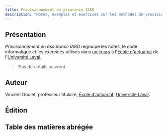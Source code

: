 ```yaml
---
title: Provisionnement en assurance IARD
description: "Notes, exemples et exercices sur les méthodes de provisionnement en assurance de dommages"
---
```


## Présentation

*Provisionnement en assurance IARD* regroupe les notes, le code
informatique et les exercices utilisés dans [un
cours](https://www.ulaval.ca/les-etudes/cours/repertoire/detailsCours/act-2008-mathematiques-actuarielles-iard-ii.html)
à l'[École d'actuariat](https://www.act.ulaval.ca) de l'[Université
Laval](https://ulaval.ca).

> Plus de détails suivront.

## Auteur

Vincent Goulet, professeur titulaire, [École d'actuariat](https://www.act.ulaval.ca), [Université Laval](https://ulaval.ca).

## Édition

<!-- 2017.12-1c ([notes de mise à jour]({{ site.github.repository_url }}/releases/tag/v2017.12-1c/)) -->

## Table des matières abrégée

<!-- 1\. Introduction et perspective historique   -->
<!-- 2\. Crédibilité de stabilité   -->
<!-- 3\. Crédibilité bayésienne   -->
<!-- 4\. Modèle de crédibilité de Bühlmann   -->
<!-- 5\. Modèle de crédibilité de Bühlmann-Straub   -->
<!-- A. Formules de crédibilité exacte   -->
<!-- B. Paramétrisation des lois de probabilité   -->
<!-- C. Solutions des exercices   -->
<!-- Bibliographie -->
